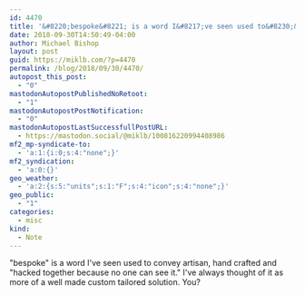 ```yaml
---
id: 4470
title: '&#8220;bespoke&#8221; is a word I&#8217;ve seen used to&#8230;&diams;'
date: 2018-09-30T14:50:49-04:00
author: Michael Bishop
layout: post
guid: https://miklb.com/?p=4470
permalink: /blog/2018/09/30/4470/
autopost_this_post:
  - "0"
mastodonAutopostPublishedNoRetoot:
  - "1"
mastodonAutopostPostNotification:
  - "0"
mastodonAutopostLastSuccessfullPostURL:
  - https://mastodon.social/@miklb/100816220994408986
mf2_mp-syndicate-to:
  - 'a:1:{i:0;s:4:"none";}'
mf2_syndication:
  - 'a:0:{}'
geo_weather:
  - 'a:2:{s:5:"units";s:1:"F";s:4:"icon";s:4:"none";}'
geo_public:
  - "1"
categories:
  - misc
kind:
  - Note
---
```

"bespoke" is a word I've seen used to convey artisan, hand crafted and "hacked together because no one can see it." I've always thought of it as more of a well made custom tailored solution. You?